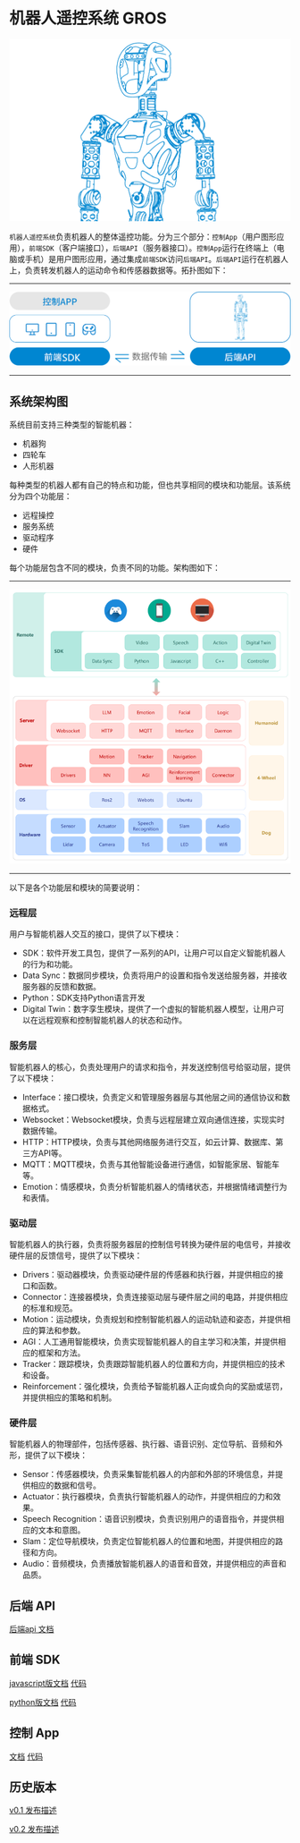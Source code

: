 # 机器人遥控系统 GROS

![](pics/gr1half.png)


`机器人遥控系统`负责机器人的整体遥控功能。分为三个部分：`控制App`（用户图形应用），`前端SDK`（客户端接口），`后端API`（服务器接口）。`控制App`运行在终端上（电脑或手机）是用户图形应用，通过集成`前端SDK`访问`后端API`。`后端API`运行在机器人上，负责转发机器人的运动命令和传感器数据等。拓扑图如下：  

---

![](pics/v0.1_1.png)

---

## 系统架构图
系统目前支持三种类型的智能机器：
- 机器狗
- 四轮车
- 人形机器

每种类型的机器人都有自己的特点和功能，但也共享相同的模块和功能层。该系统分为四个功能层：
- 远程操控
- 服务系统
- 驱动程序
- 硬件

每个功能层包含不同的模块，负责不同的功能。架构图如下：

---

![](pics/arch.png)

---

以下是各个功能层和模块的简要说明：

### 远程层
用户与智能机器人交互的接口，提供了以下模块：
 - SDK：软件开发工具包，提供了一系列的API，让用户可以自定义智能机器人的行为和功能。
 - Data Sync：数据同步模块，负责将用户的设置和指令发送给服务器，并接收服务器的反馈和数据。
 - Python：SDK支持Python语言开发
 - Digital Twin：数字孪生模块，提供了一个虚拟的智能机器人模型，让用户可以在远程观察和控制智能机器人的状态和动作。
 
### 服务层
智能机器人的核心，负责处理用户的请求和指令，并发送控制信号给驱动层，提供了以下模块：
 - Interface：接口模块，负责定义和管理服务器层与其他层之间的通信协议和数据格式。
 - Websocket：Websocket模块，负责与远程层建立双向通信连接，实现实时数据传输。
 - HTTP：HTTP模块，负责与其他网络服务进行交互，如云计算、数据库、第三方API等。
 - MQTT：MQTT模块，负责与其他智能设备进行通信，如智能家居、智能车等。
 - Emotion：情感模块，负责分析智能机器人的情绪状态，并根据情绪调整行为和表情。

### 驱动层
智能机器人的执行器，负责将服务器层的控制信号转换为硬件层的电信号，并接收硬件层的反馈信号，提供了以下模块：
 - Drivers：驱动器模块，负责驱动硬件层的传感器和执行器，并提供相应的接口和函数。
 - Connector：连接器模块，负责连接驱动层与硬件层之间的电路，并提供相应的标准和规范。
 - Motion：运动模块，负责规划和控制智能机器人的运动轨迹和姿态，并提供相应的算法和参数。
 - AGI：人工通用智能模块，负责实现智能机器人的自主学习和决策，并提供相应的框架和方法。
 - Tracker：跟踪模块，负责跟踪智能机器人的位置和方向，并提供相应的技术和设备。
 - Reinforcement：强化模块，负责给予智能机器人正向或负向的奖励或惩罚，并提供相应的策略和机制。

### 硬件层
智能机器人的物理部件，包括传感器、执行器、语音识别、定位导航、音频和外形，提供了以下模块：
 - Sensor：传感器模块，负责采集智能机器人的内部和外部的环境信息，并提供相应的数据和信号。
 - Actuator：执行器模块，负责执行智能机器人的动作，并提供相应的力和效果。
 - Speech Recognition：语音识别模块，负责识别用户的语音指令，并提供相应的文本和意图。
 - Slam：定位导航模块，负责定位智能机器人的位置和地图，并提供相应的路径和方向。
 - Audio：音频模块，负责播放智能机器人的语音和音效，并提供相应的声音和品质。


## 后端 API
[后端api 文档](docs/server_api/readme.md)  

## 前端 SDK

[javascript版文档](docs/sdk_js/readme.md)  [代码](https://github.com/FFTAI/gros_client_js) 

[python版文档](docs/sdk_py/readme.md)  [代码](https://github.com/FFTAI/gros_client_py)

## 控制 App
[文档](docs/app/readme.md)  [代码](https://github.com/FFTAI/gros_app)  


## 历史版本
[v0.1 发布描述](v0.1.md)

[v0.2 发布描述](v0.2.md)